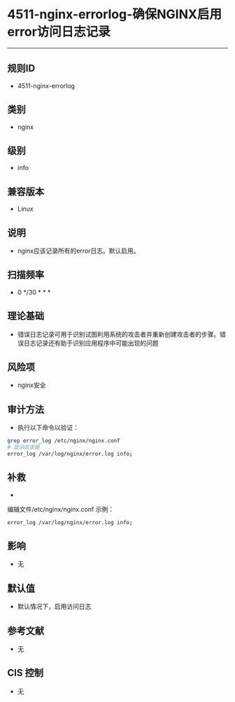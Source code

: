 # 4511-nginx-errorlog-确保NGINX启用error访问日志记录
---

## 规则ID

- 4511-nginx-errorlog


## 类别

- nginx


## 级别

- info


## 兼容版本


- Linux




## 说明


- nginx应该记录所有的error日志。默认启用。



## 扫描频率
- 0 */30 * * *

## 理论基础


- 错误日志记录可用于识别试图利用系统的攻击者并重新创建攻击者的步骤。错误日志记录还有助于识别应用程序中可能出现的问题






## 风险项


- nginx安全



## 审计方法
- 执行以下命令以验证：

```bash
grep error_log /etc/nginx/nginx.conf
# 显示应该是
error_log /var/log/nginx/error.log info;

```



## 补救
- 
编辑文件/etc/nginx/nginx.conf 示例：
```bash
error_log /var/log/nginx/error.log info;
```



## 影响


- 无




## 默认值


- 默认情况下，启用访问日志




## 参考文献


- 无



## CIS 控制


- 无


